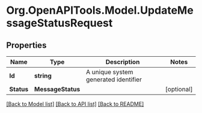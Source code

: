 
# Org.OpenAPITools.Model.UpdateMessageStatusRequest

## Properties

Name | Type | Description | Notes
------------ | ------------- | ------------- | -------------
**Id** | **string** | A unique system generated identifier | 
**Status** | **MessageStatus** |  | [optional] 

[[Back to Model list]](../README.md#documentation-for-models)
[[Back to API list]](../README.md#documentation-for-api-endpoints)
[[Back to README]](../README.md)

